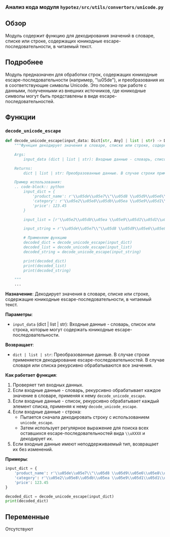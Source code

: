 ### Анализ кода модуля `hypotez/src/utils/convertors/unicode.py`

## Обзор

Модуль содержит функцию для декодирования значений в словаре, списке или строке, содержащих юникодные escape-последовательности, в читаемый текст.

## Подробнее

Модуль предназначен для обработки строк, содержащих юникодные escape-последовательности (например, "\\u05de"), и преобразования их в соответствующие символы Unicode. Это полезно при работе с данными, полученными из внешних источников, где юникодные символы могут быть представлены в виде escape-последовательностей.

## Функции

### `decode_unicode_escape`

```python
def decode_unicode_escape(input_data: Dict[str, Any] | list | str) -> Dict[str, Any] | list | str:
    """Функция декодирует значения в словаре, списке или строке, содержащие юникодные escape-последовательности, в читаемый текст.

    Args:
        input_data (dict | list | str): Входные данные - словарь, список или строка, которые могут содержать юникодные escape-последовательности.

    Returns:
        dict | list | str: Преобразованные данные. В случае строки применяется декодирование escape-последовательностей. В случае словаря или списка рекурсивно обрабатываются все значения.

    Пример использования:
    .. code-block:: python
        input_dict = {
            'product_name': r'\\u05de\\u05e7\\"\\u05d8 \\u05d9\\u05e6\\u05e8\\u05df\\nH510M K V2',
            'category': r'\\u05e2\\u05e8\\u05db\\u05ea \\u05e9\\u05d1\\u05d1\\u05d9\\u05dd',
            'price': 123.45
        }

        input_list = [r'\\u05e2\\u05db\\u05ea \\u05e9\\u05d1\\u05d1\\u05d9\\u05dd', r'H510M K V2']

        input_string = r'\\u05de\\u05e7\\"\\u05d8 \\u05d9\\u05e6\\u05e8\\u05df\\nH510M K V2'

        # Применяем функцию
        decoded_dict = decode_unicode_escape(input_dict)
        decoded_list = decode_unicode_escape(input_list)
        decoded_string = decode_unicode_escape(input_string)

        print(decoded_dict)
        print(decoded_list)
        print(decoded_string)

    """
    ...
```

**Назначение**:
Декодирует значения в словаре, списке или строке, содержащие юникодные escape-последовательности, в читаемый текст.

**Параметры**:
- `input_data` (dict | list | str): Входные данные - словарь, список или строка, которые могут содержать юникодные escape-последовательности.

**Возвращает**:
- `dict | list | str`: Преобразованные данные. В случае строки применяется декодирование escape-последовательностей. В случае словаря или списка рекурсивно обрабатываются все значения.

**Как работает функция**:
1. Проверяет тип входных данных.
2. Если входные данные - словарь, рекурсивно обрабатывает каждое значение в словаре, применяя к нему `decode_unicode_escape`.
3. Если входные данные - список, рекурсивно обрабатывает каждый элемент списка, применяя к нему `decode_unicode_escape`.
4. Если входные данные - строка:
    - Пытается сначала декодировать строку с использованием `unicode_escape`.
    - Затем использует регулярное выражение для поиска всех оставшихся escape-последовательностей вида `\\uXXXX` и декодирует их.
5. Если входные данные имеют неподдерживаемый тип, возвращает их без изменений.

**Примеры**:

```python
input_dict = {
    'product_name': r'\\u05de\\u05e7\\"\\u05d8 \\u05d9\\u05e6\\u05e8\\u05df\\nH510M K V2',
    'category': r'\\u05e2\\u05e8\\u05db\\u05ea \\u05e9\\u05d1\\u05d1\\u05d9\\u05dd',
    'price': 123.45
}

decoded_dict = decode_unicode_escape(input_dict)
print(decoded_dict)
```

## Переменные

Отсутствуют